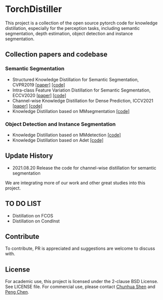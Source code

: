 
# TorchDistiller

This project is a collection of the open source pytorch code for knowledge distillation, especially for the perception tasks, including semantic segmentation, depth estimation, object detection and instance segmentation.

## Collection papers and codebase

### Semantic Segmentation

- Structured Knowledge Distillation for Semantic Segmentation, CVPR2019 [[paper]](https://openaccess.thecvf.com/content_CVPR_2019/papers/Liu_Structured_Knowledge_Distillation_for_Semantic_Segmentation_CVPR_2019_paper.pdf) [[code]](https://github.com/irfanICMLL/structure_knowledge_distillation/)
- Intra-class Feature Variation Distillation for Semantic Segmentation, ECCV2020 [[paper]](https://www.ecva.net/papers/eccv_2020/papers_ECCV/papers/123520341.pdf) [[code]](https://github.com/YukangWang/IFVD)
- Channel-wise Knowledge Distillation for Dense Prediction, ICCV2021 [[paper]](https://arxiv.org/abs/2011.13256) [[code]](./SemSeg-distill)
- Knowledge Distillation based on MMsegmentation  [[code]](https://github.com/pppppM/mmsegmentation-distiller)
### Object Detection and Instance Segmentation
- Knowledge Distillation based on MMdetection [[code]](https://github.com/pppppM/mmdetection)
- Knowledge Distillation based on Adet [[code]](./Adet-distill)

## Update History

- 2021.08.20 Release the code for channel-wise distillation for semantic segmentation

We are integrating more of our work and other great studies into this project. 
## TO DO LIST
- Distillation on FCOS
- Distillation on CondInst


## Contribute

To contribute, PR is appreciated and suggestions are welcome to discuss with.

## License

For academic use, this project is licensed under the 2-clause BSD License. See LICENSE file. For commercial use, please contact [Chunhua Shen](mailto:chhshen@gmail.com) and [Peng Chen](mailto:blueardour@gmail.com).


